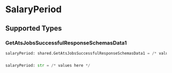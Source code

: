 # SalaryPeriod


## Supported Types

### GetAtsJobsSuccessfulResponseSchemasData1

```python
salaryPeriod: shared.GetAtsJobsSuccessfulResponseSchemasData1 = /* values here */
```

### 

```python
salaryPeriod: str = /* values here */
```

